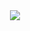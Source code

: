 <div align="center">
<img src="https://github.com/user-attachments/assets/81e7546b-0b3d-4135-8464-ddd4f52480d6">
</div>
